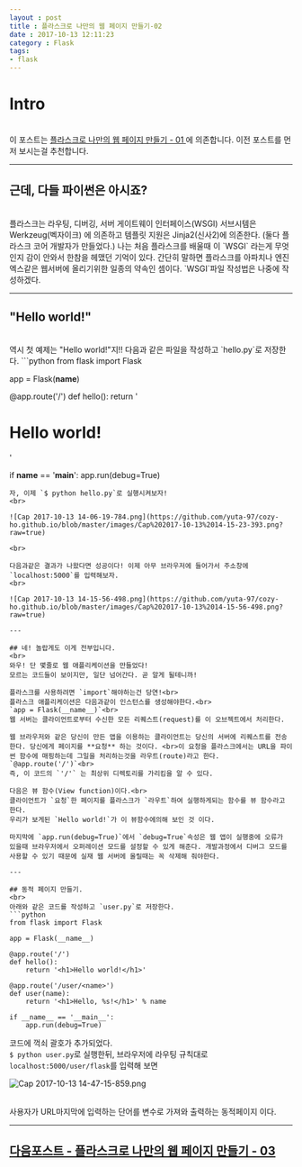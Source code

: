 ```yaml
---
layout : post
title : 플라스크로 나만의 웹 페이지 만들기-02
date : 2017-10-13 12:11:23
category : Flask
tags:
- flask
---
```


# Intro
<br>
이 포스트는 <a href="https://cozy-ho.github.io/flask/2017/10/13/flask-day01.html" target="_blank"> 플라스크로 나만의 웹 페이지 만들기 - 01 </a>에 의존합니다. 이전 포스트를 먼저 보시는걸 추천합니다.

---

## 근데, 다들 파이썬은 아시죠?
<br>
플라스크는 라우팅, 디버깅, 서버 게이트웨이 인터페이스(WSGI) 서브시템은 Werkzeug(벡자이크) 에 의존하고 템플릿 지원은 Jinja2(신사2)에 의존한다. (둘다 플라스크 코어 개발자가 만들었다.)
나는 처음 플라스크를 배울때 이 `WSGI` 라는게 무엇인지 감이 안와서 한참을 헤맸던 기억이 있다. 간단히 말하면 플라스크를 아파치나 엔진엑스같은 웹서버에 올리기위한 일종의 약속인 셈이다. `WSGI`파일 작성법은 나중에 작성하겠다.

---

## "Hello world!"
<br>
역시 첫 예제는 "Hello world!"지!!
다음과 같은 파일을 작성하고 `hello.py`로 저장한다.
```python
from flask import Flask

app = Flask(__name__)

@app.route('/')
def hello():
	return '<h1>Hello world!</h1>'

if __name__ == '__main__':
	app.run(debug=True)

```
자, 이제 `$ python hello.py`로 실행시켜보자!
<br>

![Cap 2017-10-13 14-06-19-784.png](https://github.com/yuta-97/cozy-ho.github.io/blob/master/images/Cap%202017-10-13%2014-15-23-393.png?raw=true)

<br>

다음과같은 결과가 나왔다면 성공이다! 이제 아무 브라우저에 들어가서 주소창에`localhost:5000`를 입력해보자.
<br>

![Cap 2017-10-13 14-15-56-498.png](https://github.com/yuta-97/cozy-ho.github.io/blob/master/images/Cap%202017-10-13%2014-15-56-498.png?raw=true)

---

## 네! 놀랍게도 이게 전부입니다.
<br>
와우! 단 몇줄로 웹 애플리케이션을 만들었다!
모르는 코드들이 보이지만, 일단 넘어간다. 곧 알게 될테니까!

플라스크를 사용하려면 `import`해야하는건 당연!<br>
플라스크 애플리케이션은 다음과같이 인스턴스를 생성해야한다.<br>
`app = Flask(__name__)`<br>
웹 서버는 클라이언트로부터 수신한 모든 리퀘스트(request)를 이 오브젝트에서 처리한다.

웹 브라우저와 같은 당신이 만든 앱을 이용하는 클라이언트는 당신의 서버에 리퀘스트를 전송한다. 당신에게 페이지를 **요청** 하는 것이다. <br>이 요청을 플라스크에서는 URL을 파이썬 함수에 매핑하는데 그일을 처리하는것을 라우트(route)라고 한다.
`@app.route('/')`<br>
즉, 이 코드의 `'/'` 는 최상위 디렉토리를 가리킴을 알 수 있다.

다음은 뷰 함수(View function)이다.<br>
클라이언트가 `요청`한 페이지를 플라스크가 `라우트`하여 실행하게되는 함수를 뷰 함수라고 한다.
우리가 보게된 `Hello world!`가 이 뷰함수에의해 보인 것 이다.

마지막에 `app.run(debug=True)`에서 `debug=True`속성은 웹 앱이 실행중에 오류가 있을때 브라우저에서 오퍼레이션 모드를 설정할 수 있게 해준다. 개발과정에서 디버그 모드를 사용할 수 있기 때문에 실재 웹 서버에 올릴때는 꼭 삭제해 줘야한다.

---

## 동적 페이지 만들기.
<br>
아래와 같은 코드를 작성하고 `user.py`로 저장한다.
```python
from flask import Flask

app = Flask(__name__)

@app.route('/')
def hello():
	return '<h1>Hello world!</h1>'

@app.route('/user/<name>')
def user(name):
	return '<h1>Hello, %s!</h1>' % name

if __name__ == '__main__':
	app.run(debug=True)

```
코드에 꺽쇠 괄호가 추가되었다.<br>
`$ python user.py`로 실행한뒤, 브라우저에 라우팅 규칙대로 `localhost:5000/user/flask`를 입력해 보면
<br>

![Cap 2017-10-13 14-47-15-859.png](https://github.com/yuta-97/cozy-ho.github.io/blob/master/images/Cap%202017-10-13%2014-47-15-859.png?raw=true)

<br>
사용자가 URL마지막에 입력하는 단어를 변수로 가져와 출력하는 동적페이지 이다.

---

<h2><a href="https://cozy-ho.github.io/flask/2017/10/16/flask-day03.html" target="_blank">다음포스트 - 플라스크로 나만의 웹 페이지 만들기 - 03</a></h2>

